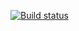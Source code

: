 [![Build status](https://ci.appveyor.com/api/projects/status/qffl2amo7cayml4m?svg=true)](https://ci.appveyor.com/project/KudrMar/les9-6)
